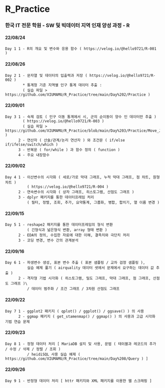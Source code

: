 # R_Practice
### 한국 IT 전문 학원 - SW 및 빅데이터 지역 인재 양성 과정 - R
####
#### 22/08/24  
    Day 1 1 - R의 개요 및 변수와 응용 함수 ( https://velog.io/@hello9721/R-001 ) 
#### 22/08/26  
    Day 2 1 - 문자열 및 데이터의 입출력과 저장 ( https://velog.io/@hello9721/R-002 )
            * 통계청 기준 지역별 인구 통계 데이터 추출 :  
            ( 실습 파일 > https://github.com/XIUMAMU/R_Practice/tree/main/Day%202/Practice )
#### 22/09/01
    Day 3 1 - 숙제 검토 ( 인구 이동 통계에서 시, 군의 순이동이 양수 인 데이터만 추출 )
            ( https://velog.io/@hello9721/R-003 )
            ( 실습 파일 > https://github.com/XIUMAMU/R_Practice/blob/main/Day%203/Practice/Move_July.csv )
          2 - 연산자 ( 산술/관계/논리 연산자 ) 와 조건문 ( if/else if/ifelse/switch/which )
          3 - 반복문 ( for/while ) 과 함수 정의 ( function )
          4 - 주요 내장함수
#### 22/09/02
    Day 4 1 - 이산변수의 시각화 ( 세로/가로 막대 그래프, 누적 막대 그래프, 점 차트, 원형 차트 )
              ( https://velog.io/@hello9721/R-004 )
          2 - 연속변수의 시각화 ( 상자 그래프, 히스토그램, 산점도 그래프 )
          3 - dplyr 패키지를 통한 데이터프레임 처리
              ( 필터, 정렬, 조회, 추가, 요약통계, 그룹화, 병합, 합치기, 열 이름 변경 )
#### 22/09/15
    Day 5 1 - reshape2 패키지를 통한 데이터프레임의 형식 변환
              ( 긴형식과 넒은형식 변환, array 형태 변환 )
          2 - EDA의 정의, 수집한 자료에 대한 이해, 결측치와 극단치 처리
          3 - 코딩 변경, 변수 간의 관계분석
#### 22/09/16
    Day 6 1 - 파생변수 생성, 표본 변수 추출 ( 표본 샘플링 / 교차 검정 샘플링 ),
              실습 예제 풀기 ( airquality 데이터 셋에서 문제에서 요구하는 데이터 값 추출 )
          2 - 격자형 기법 시각화 ( 히스토그램, 밀도 그래프, 막대 그래프, 점 그래프, 산점도 그래프 )\
              / 데이터 범주화 / 조건 그래프 / 3차원 산점도 그래프
#### 22/09/22
    Day 7 1 - ggplot2 패키지 ( qplot() / ggplot() / ggsave() ) 의 사용
          2 - ggmap 패키지 ( get_stamenmap() / ggmap() ) 의 사용과 고급 시각화 기법 연습 문제
#### 22/09/23
    Day 8 1 - 정형 데이터 처리 [ MariaDB 설치 및 사용, 문법 ( 테이블과 레코드의 추가 / 수정 / 삭제 / 정렬 / 조회 )
              / heidiSQL 사용 실습 예제 ( https://github.com/XIUMAMU/R_Practice/tree/main/Day%208/Query ) ]
#### 22/09/26
    Day 9 1 - 반정형 데이터 처리 [ httr 패키지와 XML 패키지를 이용한 웹 스크래핑 ]
